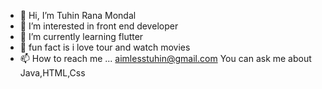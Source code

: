 - 👋 Hi, I’m Tuhin Rana Mondal
- 👀 I’m interested in front end developer
- 🌱 I’m currently learning flutter
- 💞️ fun fact is i love tour and watch movies 
- 📫 How to reach me ...
aimlesstuhin@gmail.com
You can ask me about Java,HTML,Css

<!---
ranatuhin2/ranatuhin2 is a ✨ special ✨ repository because its `README.md` (this file) appears on your GitHub profile.
You can click the Preview link to take a look at your changes.
--->
